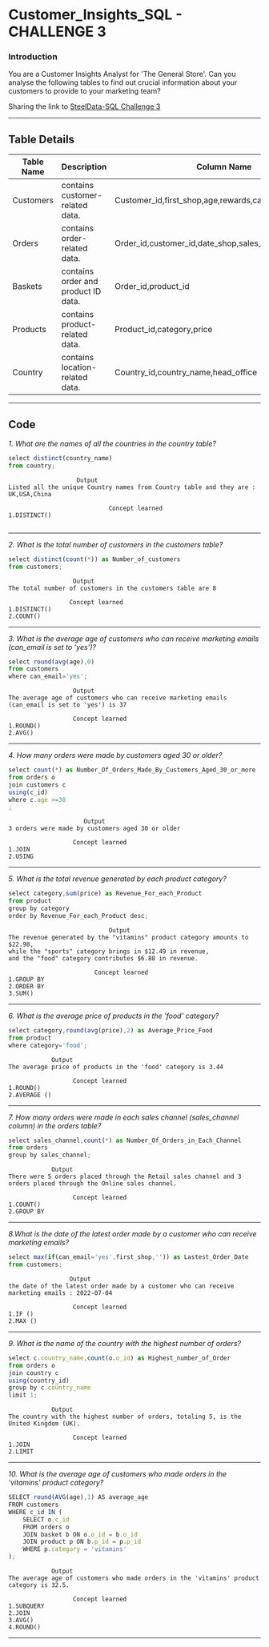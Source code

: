 # Customer_Insights_SQL - CHALLENGE 3

### Introduction
You are a Customer Insights Analyst for 'The General Store'.
Can you analyse the following tables to find out crucial information about your customers to provide to your marketing team?

Sharing the link to [SteelData-SQL Challenge 3](https://codebasics.io/)  

-----------------------------------------------------------------------------------------------------------------------------------------
## Table Details 

| Table Name | Description | Column Name |
| ---------- | ----------- | ----------- |
| Customers | contains customer-related data. | Customer_id,first_shop,age,rewards,can_email |
| Orders | contains order-related data. | Order_id,customer_id,date_shop,sales_channel,country_id |
| Baskets | contains order and product ID data. | Order_id,product_id |
| Products | contains product-related data. | Product_id,category,price |
| Country | contains location-related data. | Country_id,country_name,head_office |

------------------------------------------------------------------------------------------------------------------------------------------
## Code

*1. What are the names of all the countries in the country table?*
``` js
select distinct(country_name)
from country;
``` 

```
			       Output
Listed all the unique Country names from Country table and they are : UK,USA,China

                            Concept learned
1.DISTINCT()
 
```
-----------------------------------------------------------------------------------------------------

*2. What is the total number of customers in the customers table?*
``` js
select distinct(count(*)) as Number_of_customers
from customers;
``` 

```
                  Output
The total number of customers in the customers table are 8

                 Concept learned
1.DISTINCT()
2.COUNT()

```
-----------------------------------------------------------------------------------------------------

*3. What is the average age of customers who can receive marketing emails (can_email is set to 'yes')?*
``` js
select round(avg(age),0)
from customers
where can_email='yes';
``` 

```
                  Output
The average age of customers who can receive marketing emails (can_email is set to 'yes') is 37

                  Concept learned
1.ROUND()
2.AVG()

```
-----------------------------------------------------------------------------------------------------

*4. How many orders were made by customers aged 30 or older?*
``` js
select count(*) as Number_Of_Orders_Made_By_Customers_Aged_30_or_more
from orders o
join customers c
using(c_id)
where c.age >=30
;
``` 

```
                     Output
3 orders were made by customers aged 30 or older

                  Concept learned
1.JOIN
2.USING

```
-----------------------------------------------------------------------------------------------------

*5. What is the total revenue generated by each product category?*
``` js
select category,sum(price) as Revenue_For_each_Product
from product
group by category
order by Revenue_For_each_Product desc;
``` 

```
			                Output
The revenue generated by the "vitamins" product category amounts to $22.98,
while the "sports" category brings in $12.49 in revenue,
and the "food" category contributes $6.88 in revenue.

                  		Concept learned
1.GROUP BY
2.ORDER BY
3.SUM()

```
-----------------------------------------------------------------------------------------------------

*6. What is the average price of products in the 'food' category?*
``` js
select category,round(avg(price),2) as Average_Price_Food
from product
where category='food';
``` 

```
		    Output
The average price of products in the 'food' category is 3.44

                  Concept learned
1.ROUND()
2.AVERAGE ()
```
-----------------------------------------------------------------------------------------------------

*7. How many orders were made in each sales channel (sales_channel column) in the orders table?*
``` js
select sales_channel,count(*) as Number_Of_Orders_in_Each_Channel
from orders
group by sales_channel;
``` 

```
			Output
There were 5 orders placed through the Retail sales channel and 3 orders placed through the Online sales channel.

                  Concept learned
1.COUNT()
2.GROUP BY
```
-----------------------------------------------------------------------------------------------------

*8.What is the date of the latest order made by a customer who can receive marketing emails?*
``` js
select max(if(can_email='yes',first_shop,'')) as Lastest_Order_Date
from customers;
``` 

```
	             Output
the date of the latest order made by a customer who can receive marketing emails : 2022-07-04

                  Concept learned
1.IF ()
2.MAX ()
```
-----------------------------------------------------------------------------------------------------

*9. What is the name of the country with the highest number of orders?*
``` js
select c.country_name,count(o.o_id) as Highest_number_of_Order
from orders o
join country c
using(country_id)
group by c.country_name
limit 1;
``` 

```
			Output
The country with the highest number of orders, totaling 5, is the United Kingdom (UK).

                  Concept learned
1.JOIN
2.LIMIT

```
-----------------------------------------------------------------------------------------------------

*10. What is the average age of customers who made orders in the 'vitamins' product category?*
``` js
SELECT round(AVG(age),1) AS average_age
FROM customers
WHERE c_id IN (
    SELECT o.c_id
    FROM orders o
    JOIN basket b ON o.o_id = b.o_id
    JOIN product p ON b.p_id = p.p_id
    WHERE p.category = 'vitamins'
);
``` 

```
			Output
The average age of customers who made orders in the 'vitamins' product category is 32.5.

                  Concept learned
1.SUBQUERY
2.JOIN
3.AVG()
4.ROUND()

```
-----------------------------------------------------------------------------------------------------

